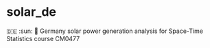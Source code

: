 # solar_de
:de: :sun: :battery: Germany solar power generation analysis for Space-Time Statistics course CM0477
